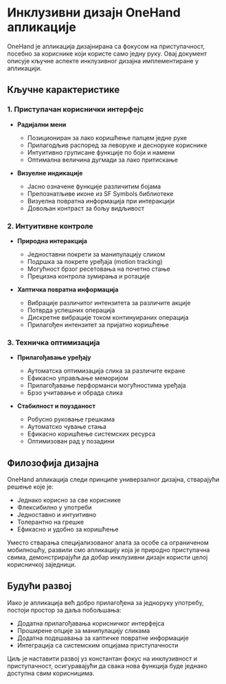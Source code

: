 # Инклузивни дизајн OneHand апликације

OneHand је апликација дизајнирана са фокусом на приступачност, посебно за кориснике који користе само једну руку. Овај документ описује кључне аспекте инклузивног дизајна имплементиране у апликацији.

## Кључне карактеристике

### 1. Приступачан кориснички интерфејс
- **Радијални мени**
  - Позициониран за лако коришћење палцем једне руке
  - Прилагодљив распоред за леворуке и десноруке кориснике
  - Интуитивно груписане функције по боји и намени
  - Оптимална величина дугмади за лако притискање

- **Визуелне индикације**
  - Јасно означене функције различитим бојама
  - Препознатљиве иконе из SF Symbols библиотеке
  - Визуелна повратна информација при интеракцији
  - Довољан контраст за бољу видљивост

### 2. Интуитивне контроле
- **Природна интеракција**
  - Једноставни покрети за манипулацију сликом
  - Подршка за покрете уређаја (motion tracking)
  - Могућност брзог ресетовања на почетно стање
  - Прецизна контрола зумирања и ротације

- **Хаптичка повратна информација**
  - Вибрације различитог интензитета за различите акције
  - Потврда успешних операција
  - Дискретне вибрације током континуираних операција
  - Прилагођен интензитет за пријатно коришћење

### 3. Техничка оптимизација
- **Прилагођавање уређају**
  - Аутоматска оптимизација слика за различите екране
  - Ефикасно управљање меморијом
  - Прилагођавање перформанси могућностима уређаја
  - Брзо учитавање и обрада слика

- **Стабилност и поузданост**
  - Робусно руковање грешкама
  - Аутоматско чување стања
  - Ефикасно коришћење системских ресурса
  - Оптимизован рад у позадини

## Филозофија дизајна

OneHand апликација следи принципе универзалног дизајна, стварајући решење које је:
- Једнако корисно за све кориснике
- Флексибилно у употреби
- Једноставно и интуитивно
- Толерантно на грешке
- Ефикасно и удобно за коришћење

Уместо стварања специјализованог алата за особе са ограниченом мобилношћу, развили смо апликацију која је природно приступачна свима, демонстрирајући да добар инклузивни дизајн користи целој корисничкој заједници.

## Будући развој

Иако је апликација већ добро прилагођена за једноруку употребу, постоји простор за даља побољшања:
- Додатна прилагођавања корисничког интерфејса
- Проширене опције за манипулацију сликама
- Додатна подешавања за хаптичке повратне информације
- Интеграција са системским опцијама приступачности

Циљ је наставити развој уз константан фокус на инклузивност и приступачност, осигуравајући да свака нова функција буде једнако доступна свим корисницима. 